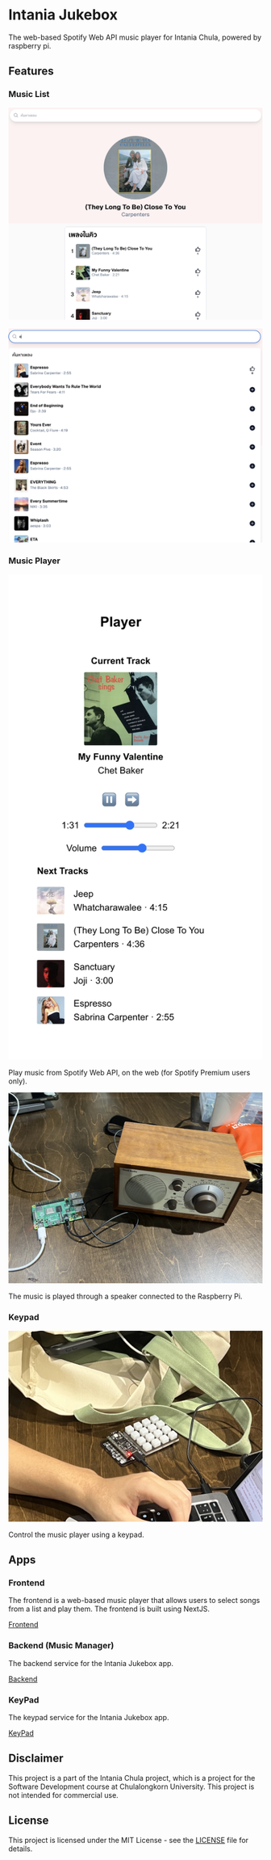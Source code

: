 # Intania Jukebox

The web-based Spotify Web API music player for Intania Chula, powered by raspberry pi.

## Features

### Music List

![Queue](./docs/images/queue.png)

![Search](./docs/images/search.png)

### Music Player

![Music Player](./docs/images/player.png)

Play music from Spotify Web API, on the web (for Spotify Premium users only).

![Speaker](./docs/images/speaker.jpg)

The music is played through a speaker connected to the Raspberry Pi.

### Keypad

![Keypad](./docs/images/pico_keypad.jpg)

Control the music player using a keypad.

## Apps

### Frontend

The frontend is a web-based music player that allows users to select songs from a list and play them. The frontend is built using NextJS.

[Frontend](./frontend)

### Backend (Music Manager)

The backend service for the Intania Jukebox app.

[Backend](./music-manager)

### KeyPad

The keypad service for the Intania Jukebox app.

[KeyPad](./keypad)

## Disclaimer

This project is a part of the Intania Chula project, which is a project for the Software Development course at Chulalongkorn University. This project is not intended for commercial use.

## License

This project is licensed under the MIT License - see the [LICENSE](./LICENSE) file for details.

